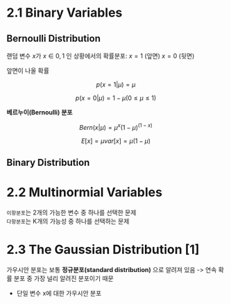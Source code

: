 # 2.1 Binary Variables

## Bernoulli Distribution

랜덤 변수 $x$가 $x \in {0,1}$ 인 상황에서의 확률분포: $x=1$ (앞면)  $x=0$ (뒷면)  

앞면이 나올 확률

$$
p(x= 1|\mu) = \mu
$$

$$
p(x= 0|\mu) = 1-\mu         (0\leq \mu \leq 1)
$$

**베르누이(Bernoulli) 분포**

$$
Bern(x|\mu) = \mu^x(1-\mu)^{(1-x)}
$$


$$
E[x] = \mu  
var[x] = \mu(1-\mu)
$$

## Binary Distribution


# 2.2 Multinormial Variables
```이항분포```는 2개의 가능한 변수 중 하나를 선택한 문제   
```다항분포```는 K개의 가능성 중 하나를 선택하는 문제





# 2.3 The Gaussian Distribution [1]

가우시안 분포는 보통 **정규분포(standard distribution)** 으로 알려져 있음 -> 연속 확률 분포 중 가장 널리 알려진 분포이기 때문
  
  
- 단일 변수 x에 대한 가우시안 분포
